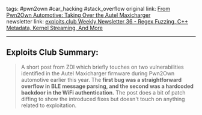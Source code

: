 tags: #pwn2own #car_hacking #stack_overflow
original link: [From Pwn2Own Automotive: Taking Over the Autel Maxicharger](https://www.zerodayinitiative.com/blog/2024/8/22/from-pwn2own-automotive-taking-over-the-autel-maxicharger?ref=blog.exploits.club)  
newsletter link: [exploits.club Weekly Newsletter 36 - Regex Fuzzing, C++ Metadata, Kernel Streaming, And More](https://blog.exploits.club/exploits-club-weekly-newsletter-36-regex-fuzzing-c-metadata-kernel-streaming-and-more/) 

---
## Exploits Club Summary:
> A short post from ZDI which briefly touches on two vulnerabilities identified in the Autel Maxicharger firmware during Pwn2Own automotive earlier this year. The **first bug was a straightforward overflow in BLE message parsing, and the second was a hardcoded backdoor in the WiFi authentication.** The post does a bit of patch diffing to show the introduced fixes but doesn't touch on anything related to exploitation. 